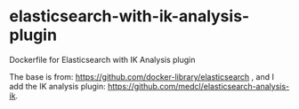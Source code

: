 # elasticsearch-with-ik-analysis-plugin
Dockerfile for Elasticsearch with IK Analysis plugin

The base is from: https://github.com/docker-library/elasticsearch , and I add the IK analysis plugin: https://github.com/medcl/elasticsearch-analysis-ik. 
